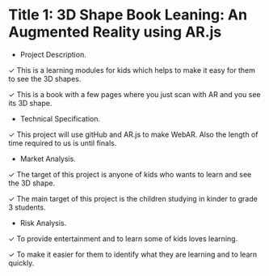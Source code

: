 # Title 1: 3D Shape Book Leaning: An Augmented Reality using AR.js

- Project Description.

✓ This is a learning modules for kids which helps to make it easy for them to see the 3D shapes.

✓ This is a book with a few pages where you just scan with AR and you see its 3D shape.

- Technical Specification.

✓ This project will use gitHub and AR.js to make WebAR. Also the length of time required to us is until finals.

- Market Analysis.

✓ The target of this project is anyone of kids who wants to learn and see the 3D shape.

✓ The main target of this project is the children studying in kinder to grade 3 students.

- Risk Analysis.

✓ To provide entertainment and to learn some of kids loves learning.

✓ To make it easier for them to identify what they are learning and to learn quickly.
